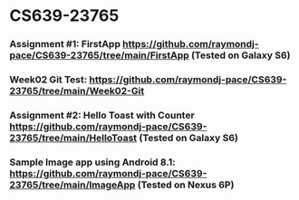 # CS639-23765

### Assignment #1: FirstApp https://github.com/raymondj-pace/CS639-23765/tree/main/FirstApp (Tested on Galaxy S6)

### Week02 Git Test: https://github.com/raymondj-pace/CS639-23765/tree/main/Week02-Git

### Assignment #2: Hello Toast with Counter https://github.com/raymondj-pace/CS639-23765/tree/main/HelloToast (Tested on Galaxy S6)

### Sample Image app using Android 8.1: https://github.com/raymondj-pace/CS639-23765/tree/main/ImageApp (Tested on Nexus 6P)
